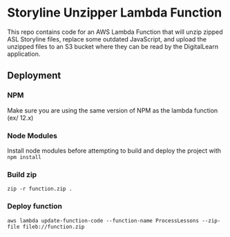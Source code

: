 # Storyline Unzipper Lambda Function

This repo contains code for an AWS Lambda Function that will unzip zipped ASL Storyline files, replace some outdated JavaScript, and upload the unzipped files to an S3 bucket where they can be read by the DigitalLearn application.

## Deployment

### NPM

Make sure you are using the same version of NPM as the lambda function (ex/ 12.x)

### Node Modules

Install node modules before attempting to build and deploy the project with `npm install`

### Build zip

`zip -r function.zip .`

### Deploy function

`aws lambda update-function-code --function-name ProcessLessons --zip-file fileb://function.zip`
